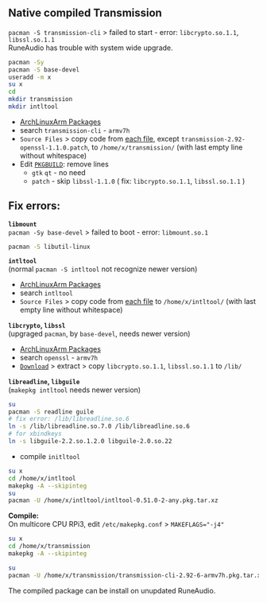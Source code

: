Native compiled Transmission
--- 
`pacman -S transmission-cli` > failed to start - error: `libcrypto.so.1.1`, `libssl.so.1.1`  
RuneAudio has trouble with system wide upgrade.  

```sh
pacman -Sy
pacman -S base-devel
useradd -m x
su x
cd
mkdir transmission
mkdir intltool
```

- [ArchLinuxArm Packages](https://archlinuxarm.org/packages)  
- search `transmission-cli` - `armv7h`  
- `Source Files` > copy code from [each file](https://archlinuxarm.org/packages/armv7h/transmission-cli/files), except `transmission-2.92-openssl-1.1.0.patch`, to `/home/x/transmission/` (with last empty line without whitespace)  
- Edit [`PKGBUILD`](https://github.com/rern/RuneAudio/blob/master/transmission/_repo/transmission/PKGBUILD): remove lines  
  * `gtk` `qt` - no need  
  * `patch` - skip `libssl-1.1.0` ( fix: `libcrypto.so.1.1`, `libssl.so.1.1` )  

## Fix errors:  

**`libmount`**  
`pacman -Sy base-devel` > failed to boot - error: `libmount.so.1`
```sh
pacman -S libutil-linux
``` 

**`intltool`**  
(normal `pacman -S intltool` not recognize newer version)  
  * [ArchLinuxArm Packages](https://archlinuxarm.org/packages)
  * search `intltool`  
  * `Source Files` > copy code from [each file](https://archlinuxarm.org/packages/any/intltool/files) to `/home/x/intltool/` (with last empty line without whitespace)  

**`libcrypto`, `libssl`**  
(upgraged `pacman`, by `base-devel`, needs newer version)
  * [ArchLinuxArm Packages](https://archlinuxarm.org/packages)
  * search `openssl` - `armv7h`
  * [`Download`](https://archlinuxarm.org/packages/armv7h/openssl) > extract > copy `libcrypto.so.1.1`, `libssl.so.1.1` to `/lib/`
  
**`libreadline`, `libguile`**  
(`makepkg intltool` needs newer version)
```sh
su
pacman -S readline guile
# fix error: /lib/libreadline.so.6
ln -s /lib/libreadline.so.7.0 /lib/libreadline.so.6
# for xbindkeys
ln -s libguile-2.2.so.1.2.0 libguile-2.0.so.22
```
  * compile `initltool`
```sh
su x
cd /home/x/intltool
makepkg -A --skipinteg
su
pacman -U /home/x/intltool/intltool-0.51.0-2-any.pkg.tar.xz
```

**Compile:**  
On multicore CPU RPi3, edit `/etc/makepkg.conf` > `MAKEFLAGS="-j4"`
```sh
su x
cd /home/x/transmission
makepkg -A --skipinteg

su
pacman -U /home/x/transmission/transmission-cli-2.92-6-armv7h.pkg.tar.xz
```
The compiled package can be install on unupdated RuneAudio.
